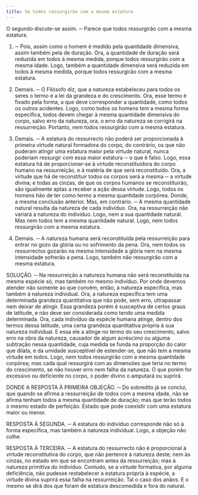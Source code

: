 ```yaml
---
title: Se todos ressurgirão com a mesma estatura
---
```


O segundo discute-se assim. ─ Parece que todos ressurgirão com a mesma estatura.  

1. ─ Pois, assim como o homem é medido pela quantidade dimensiva, assim também pela de duração. Ora, a quantidade de duração será reduzida em todos à mesma medida, porque todos ressurgirão com a mesma idade. Logo, também a quantidade dimensiva será reduzida em todos à mesma medida, porque todos ressurgirão com a mesma estatura.  

2. Demais. ─ O Filósofo diz, que a natureza estabeleceu para todos os seres o termo e a lei da grandeza e do crescimento. Ora, esse termo é fixado pela forma, a que deve corresponder a quantidade, como todos os outros acidentes. Logo, como todos os homens tem a mesma forma especifica, todos devem chegar à mesma quantidade dimensiva do corpo, salvo erro da natureza, ora, o erro da natureza se corrigirá na ressurreição. Portanto, nem todos ressurgirão com a mesma estatura.  

3. Demais. ─ A estatura do ressurrecto não poderá ser proporcionada à primeira virtude natural formadora do corpo, do contrário, os que não puderam atingir uma estatura maior pela virtude natural, nunca poderiam ressurgir com essa maior estatura ─ o que é falso. Logo, essa estatura há de proporcionar-se à virtude reconstituidora do corpo humano na ressurreição, e à matéria de que será reconstituído. Ora, a virtude que há de reconstituir todos os corpos será a mesma ─ a virtude divina; e todas as cinzas, de que os corpos humanos se reconstituirão, são igualmente aptas a receber a ação dessa virtude. Logo, todos os homens hão de ter como termo a mesma quantidade corpórea. Donde, a mesma conclusão anterior.  Mas, em contrário. ─ A mesma quantidade natural resulta da natureza de cada indivíduo. Ora, na ressurreição não variará a natureza do indivíduo. Logo, nem a sua quantidade natural. Mas nem todos tem a mesma quantidade natural. Logo, nem todos ressurgirão com a mesma estatura.  

2. Demais. ─ A natureza humana será reconstituída pela ressurreição para entrar no gozo da glória ou no sofrimento da pena. Ora, nem todos os ressurrectos gozarão na mesma intensidade a glória nem na mesma intensidade sofrerão a pena. Logo, também não ressurgirão com a mesma estatura.  

SOLUÇÃO. ─ Na ressurreição a natureza humana não será reconstituída na mesma espécie só, mas também no mesmo indivíduo. Por onde devemos atender não somente ao que convém, então, à natureza específica, mas também à natureza individual. Ora, a natureza específica tem uma determinada grandeza quantitativa que não pode, sem erro, ultrapassar nem deixar de atingir. Essa grandeza porém é susceptíva de certos graus de latitude, e não deve ser considerada como tendo uma medida determinada. Ora, cada indivíduo da espécie humana atinge, dentro dos termos dessa latitude, uma certa grandeza quantitativa própria à sua natureza individual. E essa ele a atinge no termo do seu crescimento, salvo erro na obra da natureza, causador de algum acréscimo ou alguma subtração nessa quantidade, cuja medida se funda na proporção do calor que dilata, e da umidade susceptível de estender-se, que não tem a mesma virtude em todos. Logo, nem todos ressurgirão com a mesma quantidade corpórea; mas cada qual ressurgirá com as dimensões que teria no termo do crescimento, se não houver erro nem falha da natureza. O que porém for excessivo ou deficiente no corpo, o poder divino o amputará ou suprirá. 

DONDE A RESPOSTA À PRIMEIRA OBJEÇÃO. ─ Do sobredito já se conclui, que quando se afirma a ressurreição de todos com a mesma idade, não se afirma tenham todos a mesma quantidade de duração; mas que terão todos o mesmo estado de perfeição. Estado que pode coexistir com uma estatura maior ou menor.  

RESPOSTA À SEGUNDA. ─ A estatura do indivíduo corresponde não só à forma específica, mas também à natureza individual. Logo, a objeção não colhe.  

RESPOSTA À TERCEIRA. ─ A estatura do ressurrecto não é proporcional à virtude reconstitutiva do corpo, que não pertence à natureza deste; nem às cinzas, no estado em que se encontram antes da ressurreição; mas à natureza primitiva do indivíduo. Contudo, se a virtude formativa, por alguma deficiência, não pudesse restabelecer a estatura própria à espécie, a virtude divina suprirá essa falha na ressurreição. Tal o caso dos anãos. E o mesmo se dirá dos que foram de estatura descomedida e fora do natural.